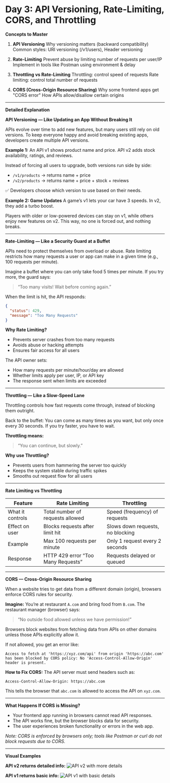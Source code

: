# **Day 3: API Versioning, Rate-Limiting, CORS, and Throttling**

**Concepts to Master**

1. **API Versioning**
   Why versioning matters (backward compatibility)
   Common styles: URI versioning (/v1/users), Header versioning

2. **Rate-Limiting**
   Prevent abuse by limiting number of requests per user/IP
   Implement in tools like Postman using environment & delay

3. **Throttling vs Rate-Limiting**
   Throttling: control speed of requests
   Rate limiting: control total number of requests

4. **CORS (Cross-Origin Resource Sharing)**
   Why some frontend apps get "CORS error"
   How APIs allow/disallow certain origins

------------------------------------------------------------------------------------------------------------------------------------

 **Detailed Explanation**

 **API Versioning — Like Updating an App Without Breaking It**

APIs evolve over time to add new features, but many users still rely on old versions. To keep everyone happy and avoid breaking existing apps, developers create multiple API versions.

**Example 1:**
An API v1 shows product name and price.
API v2 adds stock availability, ratings, and reviews.

Instead of forcing all users to upgrade, both versions run side by side:

* `/v1/products` → returns name + price
* `/v2/products` → returns name + price + stock + reviews

✅ Developers choose which version to use based on their needs.

**Example 2: Game Updates**
A game’s v1 lets your car have 3 speeds.
In v2, they add a turbo boost.

Players with older or low-powered devices can stay on v1, while others enjoy new features on v2.
This way, no one is forced out, and nothing breaks.

-------------------------------------------------------------------------------------------------------------------------------------

 **Rate-Limiting — Like a Security Guard at a Buffet**

APIs need to protect themselves from overload or abuse. Rate limiting restricts how many requests a user or app can make in a given time (e.g., 100 requests per minute).

Imagine a buffet where you can only take food 5 times per minute. If you try more, the guard says:

> “Too many visits! Wait before coming again.”

When the limit is hit, the API responds:

```json
{
  "status": 429,
  "message": "Too Many Requests"
}
```

**Why Rate Limiting?**

* Prevents server crashes from too many requests
* Avoids abuse or hacking attempts
* Ensures fair access for all users

The API owner sets:

* How many requests per minute/hour/day are allowed
* Whether limits apply per user, IP, or API key
* The response sent when limits are exceeded

-----------------------------------------------------------------------------------------------------------------------------------

**Throttling — Like a Slow-Speed Lane**

Throttling controls how fast requests come through, instead of blocking them outright.

Back to the buffet:
You can come as many times as you want, but only once every 30 seconds. If you try faster, you have to wait.

**Throttling means:**

> “You can continue, but slowly.”

**Why use Throttling?**

* Prevents users from hammering the server too quickly
* Keeps the system stable during traffic spikes
* Smooths out request flow for all users

-------------------------------------------------------------------------------------------------------------------------------------

**Rate Limiting vs Throttling**

| Feature          | Rate Limiting                      | Throttling                       |
| ---------------- | ---------------------------------- | -------------------------------- |
| What it controls | Total number of requests allowed   | Speed (frequency) of requests    |
| Effect on user   | Blocks requests after limit hit    | Slows down requests, no blocking |
| Example          | Max 100 requests per minute        | Only 1 request every 2 seconds   |
| Response         | HTTP 429 error “Too Many Requests” | Requests delayed or queued       |

-------------------------------------------------------------------------------------------------------------------------------------

**CORS — Cross-Origin Resource Sharing**

When a website tries to get data from a different domain (origin), browsers enforce CORS rules for security.

**Imagine:**
You’re at restaurant `A.com` and bring food from `B.com`. The restaurant manager (browser) says:

> “No outside food allowed unless we have permission!”

Browsers block websites from fetching data from APIs on other domains unless those APIs explicitly allow it.

If not allowed, you get an error like:

```
Access to fetch at 'https://xyz.com/api' from origin 'https://abc.com' has been blocked by CORS policy: No 'Access-Control-Allow-Origin' header is present.
```

**How to Fix CORS:**
The API server must send headers such as:

```http
Access-Control-Allow-Origin: https://abc.com
```

This tells the browser that `abc.com` is allowed to access the API on `xyz.com`.

--------------------------------------------------------------------------------------------------------------------------------------

**What Happens If CORS is Missing?**

* Your frontend app running in browsers cannot read API responses.
* The API works fine, but the browser blocks data for security.
* The user experiences broken functionality or errors in the web app.

*Note: CORS is enforced by browsers only; tools like Postman or curl do not block requests due to CORS.*

--------------------------------------------------------------------------------------------------------------------------------------

**Visual Examples**

**API v2 returns detailed info:**
![API v2 with more details](https://github.com/user-attachments/assets/262fd672-cb51-40ae-8587-cc1c63cae0e7)

**API v1 returns basic info:**
![API v1 with basic details](https://github.com/user-attachments/assets/baf08f47-dae7-46f3-bdd0-048271aba3d9)

